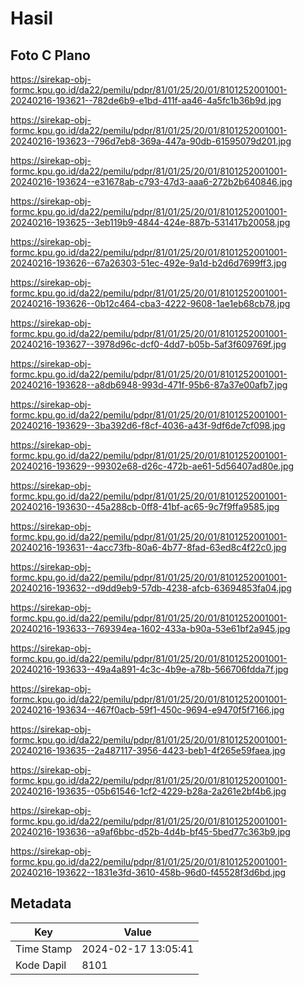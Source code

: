 # Hasil

## Foto C Plano

https://sirekap-obj-formc.kpu.go.id/da22/pemilu/pdpr/81/01/25/20/01/8101252001001-20240216-193621--782de6b9-e1bd-411f-aa46-4a5fc1b36b9d.jpg

https://sirekap-obj-formc.kpu.go.id/da22/pemilu/pdpr/81/01/25/20/01/8101252001001-20240216-193623--796d7eb8-369a-447a-90db-61595079d201.jpg

https://sirekap-obj-formc.kpu.go.id/da22/pemilu/pdpr/81/01/25/20/01/8101252001001-20240216-193624--e31678ab-c793-47d3-aaa6-272b2b640846.jpg

https://sirekap-obj-formc.kpu.go.id/da22/pemilu/pdpr/81/01/25/20/01/8101252001001-20240216-193625--3eb119b9-4844-424e-887b-531417b20058.jpg

https://sirekap-obj-formc.kpu.go.id/da22/pemilu/pdpr/81/01/25/20/01/8101252001001-20240216-193626--67a26303-51ec-492e-9a1d-b2d6d7699ff3.jpg

https://sirekap-obj-formc.kpu.go.id/da22/pemilu/pdpr/81/01/25/20/01/8101252001001-20240216-193626--0b12c464-cba3-4222-9608-1ae1eb68cb78.jpg

https://sirekap-obj-formc.kpu.go.id/da22/pemilu/pdpr/81/01/25/20/01/8101252001001-20240216-193627--3978d96c-dcf0-4dd7-b05b-5af3f609769f.jpg

https://sirekap-obj-formc.kpu.go.id/da22/pemilu/pdpr/81/01/25/20/01/8101252001001-20240216-193628--a8db6948-993d-471f-95b6-87a37e00afb7.jpg

https://sirekap-obj-formc.kpu.go.id/da22/pemilu/pdpr/81/01/25/20/01/8101252001001-20240216-193629--3ba392d6-f8cf-4036-a43f-9df6de7cf098.jpg

https://sirekap-obj-formc.kpu.go.id/da22/pemilu/pdpr/81/01/25/20/01/8101252001001-20240216-193629--99302e68-d26c-472b-ae61-5d56407ad80e.jpg

https://sirekap-obj-formc.kpu.go.id/da22/pemilu/pdpr/81/01/25/20/01/8101252001001-20240216-193630--45a288cb-0ff8-41bf-ac65-9c7f9ffa9585.jpg

https://sirekap-obj-formc.kpu.go.id/da22/pemilu/pdpr/81/01/25/20/01/8101252001001-20240216-193631--4acc73fb-80a6-4b77-8fad-63ed8c4f22c0.jpg

https://sirekap-obj-formc.kpu.go.id/da22/pemilu/pdpr/81/01/25/20/01/8101252001001-20240216-193632--d9dd9eb9-57db-4238-afcb-63694853fa04.jpg

https://sirekap-obj-formc.kpu.go.id/da22/pemilu/pdpr/81/01/25/20/01/8101252001001-20240216-193633--769394ea-1602-433a-b90a-53e61bf2a945.jpg

https://sirekap-obj-formc.kpu.go.id/da22/pemilu/pdpr/81/01/25/20/01/8101252001001-20240216-193633--49a4a891-4c3c-4b9e-a78b-566706fdda7f.jpg

https://sirekap-obj-formc.kpu.go.id/da22/pemilu/pdpr/81/01/25/20/01/8101252001001-20240216-193634--467f0acb-59f1-450c-9694-e9470f5f7166.jpg

https://sirekap-obj-formc.kpu.go.id/da22/pemilu/pdpr/81/01/25/20/01/8101252001001-20240216-193635--2a487117-3956-4423-beb1-4f265e59faea.jpg

https://sirekap-obj-formc.kpu.go.id/da22/pemilu/pdpr/81/01/25/20/01/8101252001001-20240216-193635--05b61546-1cf2-4229-b28a-2a261e2bf4b6.jpg

https://sirekap-obj-formc.kpu.go.id/da22/pemilu/pdpr/81/01/25/20/01/8101252001001-20240216-193636--a9af6bbc-d52b-4d4b-bf45-5bed77c363b9.jpg

https://sirekap-obj-formc.kpu.go.id/da22/pemilu/pdpr/81/01/25/20/01/8101252001001-20240216-193622--1831e3fd-3610-458b-96d0-f45528f3d6bd.jpg


## Metadata

| Key        | Value               |
| ---------- | ------------------- |
| Time Stamp | 2024-02-17 13:05:41 |
| Kode Dapil | 8101                |



